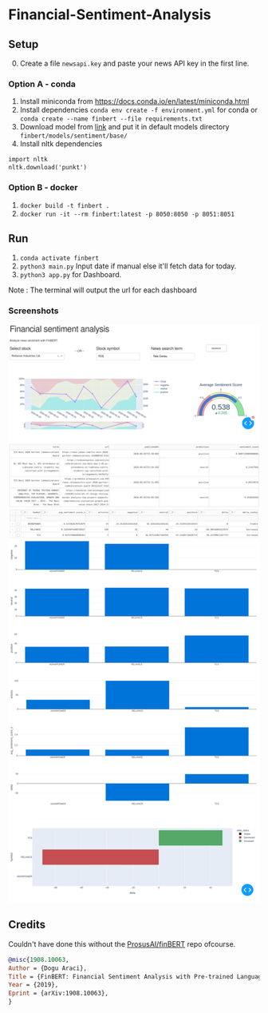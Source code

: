 # Financial-Sentiment-Analysis

## Setup
0. Create a file `newsapi.key` and paste your news API key in the first line.

### Option A - conda
1. Install miniconda from https://docs.conda.io/en/latest/miniconda.html
2. Install dependencies `conda env create -f environment.yml` for conda or `conda create --name finbert --file requirements.txt`
3. Download model from [link](https://prosus-public.s3-eu-west-1.amazonaws.com/finbert/finbert-sentiment/pytorch_model.bin) and put it in default models directory `finbert/models/sentiment/base/`
4. Install nltk dependencies
```
import nltk
nltk.download('punkt')
```

### Option B - docker
1. `docker build -t finbert .`
2. `docker run -it --rm finbert:latest -p 8050:8050 -p 8051:8051`

## Run

1. `conda activate finbert`
2. `python3 main.py` Input date if manual else it'll fetch data for today.
3. `python3 app.py` for Dashboard.

Note : The terminal will output the url for each dashboard

### Screenshots
![Home](resources/Stock.png)
![Main](resources/Main.png)

## Credits

Couldn't have done this without the [ProsusAI/finBERT](https://github.com/ProsusAI/finBERT) repo ofcourse.
```bibtex
@misc{1908.10063,
Author = {Dogu Araci},
Title = {FinBERT: Financial Sentiment Analysis with Pre-trained Language Models},
Year = {2019},
Eprint = {arXiv:1908.10063},
}
```
